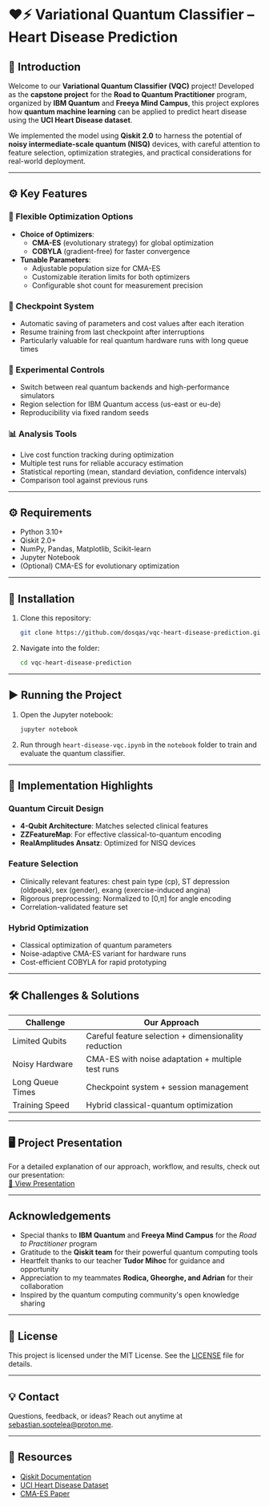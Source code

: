 # ❤️⚡ Variational Quantum Classifier – Heart Disease Prediction

## 🎉 Introduction

Welcome to our **Variational Quantum Classifier (VQC)** project! Developed as the **capstone project** for the **Road to Quantum Practitioner** program, organized by **IBM Quantum** and **Freeya Mind Campus**, this project explores how **quantum machine learning** can be applied to predict heart disease using the **UCI Heart Disease dataset**.

We implemented the model using **Qiskit 2.0** to harness the potential of **noisy intermediate-scale quantum (NISQ)** devices, with careful attention to feature selection, optimization strategies, and practical considerations for real-world deployment.

---

## ⚙️ Key Features

### 🔄 Flexible Optimization Options
- **Choice of Optimizers**: 
  - **CMA-ES** (evolutionary strategy) for global optimization
  - **COBYLA** (gradient-free) for faster convergence
- **Tunable Parameters**:
  - Adjustable population size for CMA-ES
  - Customizable iteration limits for both optimizers
  - Configurable shot count for measurement precision

### 💾 Checkpoint System
- Automatic saving of parameters and cost values after each iteration
- Resume training from last checkpoint after interruptions
- Particularly valuable for real quantum hardware runs with long queue times

### 🔬 Experimental Controls
- Switch between real quantum backends and high-performance simulators
- Region selection for IBM Quantum access (us-east or eu-de)
- Reproducibility via fixed random seeds

### 📊 Analysis Tools
- Live cost function tracking during optimization
- Multiple test runs for reliable accuracy estimation
- Statistical reporting (mean, standard deviation, confidence intervals)
- Comparison tool against previous runs

---

## ⚙️ Requirements

* Python 3.10+
* Qiskit 2.0+
* NumPy, Pandas, Matplotlib, Scikit-learn
* Jupyter Notebook
* (Optional) CMA-ES for evolutionary optimization

---

## 🚀 Installation

1. Clone this repository:

   ```bash
   git clone https://github.com/dosqas/vqc-heart-disease-prediction.git
   ```

2. Navigate into the folder:

   ```bash
   cd vqc-heart-disease-prediction
   ```

---

## ▶️ Running the Project

1. Open the Jupyter notebook:

   ```bash
   jupyter notebook
   ```

2. Run through `heart-disease-vqc.ipynb` in the `notebook` folder to train and evaluate the quantum classifier.

---

## 🌟 Implementation Highlights

### Quantum Circuit Design
- **4-Qubit Architecture**: Matches selected clinical features
- **ZZFeatureMap**: For effective classical-to-quantum encoding
- **RealAmplitudes Ansatz**: Optimized for NISQ devices

### Feature Selection
- Clinically relevant features: chest pain type (cp), ST depression (oldpeak), sex (gender), exang (exercise-induced angina)
- Rigorous preprocessing: Normalized to [0,π] for angle encoding
- Correlation-validated feature set

### Hybrid Optimization
- Classical optimization of quantum parameters
- Noise-adaptive CMA-ES variant for hardware runs
- Cost-efficient COBYLA for rapid prototyping

---

## 🛠️ Challenges & Solutions

| Challenge | Our Approach |
|-----------|--------------|
| Limited Qubits | Careful feature selection + dimensionality reduction |
| Noisy Hardware | CMA-ES with noise adaptation + multiple test runs |
| Long Queue Times | Checkpoint system + session management |
| Training Speed | Hybrid classical-quantum optimization |

---

## 🖥️ Project Presentation

For a detailed explanation of our approach, workflow, and results, check out our presentation:  
[📑 View Presentation](presentation/presentation.pdf)

---

## Acknowledgements  

* Special thanks to **IBM Quantum** and **Freeya Mind Campus** for the *Road to Practitioner* program
* Gratitude to the **Qiskit team** for their powerful quantum computing tools
* Heartfelt thanks to our teacher **Tudor Mihoc** for guidance and opportunity
* Appreciation to my teammates **Rodica, Gheorghe, and Adrian** for their collaboration
* Inspired by the quantum computing community's open knowledge sharing

---

## 📄 License

This project is licensed under the MIT License. See the [LICENSE](LICENSE) file for details.

---

## 💡 Contact

Questions, feedback, or ideas? Reach out anytime at [sebastian.soptelea@proton.me](mailto:sebastian.soptelea@proton.me).

---

## 🔗 Resources
- [Qiskit Documentation](https://qiskit.org/documentation/)
- [UCI Heart Disease Dataset](https://archive.ics.uci.edu/ml/datasets/Heart+Disease)
- [CMA-ES Paper](https://arxiv.org/abs/1604.00772)
